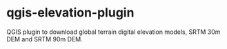 # qgis-elevation-plugin
QGIS plugin to download global terrain digital elevation models, SRTM 30m DEM and SRTM 90m DEM.
